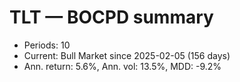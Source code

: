 # TLT — BOCPD summary

- Periods: 10
- Current: Bull Market since 2025-02-05 (156 days)
- Ann. return: 5.6%, Ann. vol: 13.5%, MDD: -9.2%
